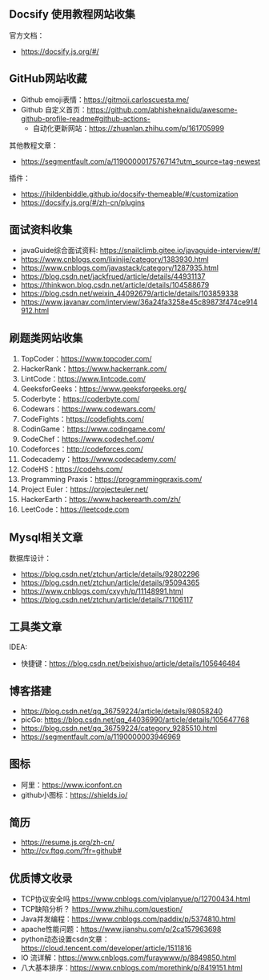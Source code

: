 ## Docsify 使用教程网站收集

官方文档：
- https://docsify.js.org/#/

## GitHub网站收藏

- Github emoji表情：https://gitmoji.carloscuesta.me/
- Github 自定义首页：https://github.com/abhisheknaiidu/awesome-github-profile-readme#github-actions-
   - 自动化更新网站：https://zhuanlan.zhihu.com/p/161705999

其他教程文章：
- https://segmentfault.com/a/1190000017576714?utm_source=tag-newest

插件：
- https://jhildenbiddle.github.io/docsify-themeable/#/customization
- https://docsify.js.org/#/zh-cn/plugins


## 面试资料收集


- javaGuide综合面试资料: https://snailclimb.gitee.io/javaguide-interview/#/
- https://www.cnblogs.com/lixinjie/category/1383930.html
- https://www.cnblogs.com/javastack/category/1287935.html
- https://blog.csdn.net/jackfrued/article/details/44931137
- https://thinkwon.blog.csdn.net/article/details/104588679
- https://blog.csdn.net/weixin_44092679/article/details/103859338
- https://www.javanav.com/interview/36a24fa3258e45c89873f474ce914912.html

## 刷题类网站收集

1. TopCoder：https://www.topcoder.com/
2. HackerRank：https://www.hackerrank.com/
3. LintCode：https://www.lintcode.com/
4. GeeksforGeeks：https://www.geeksforgeeks.org/
5. Coderbyte：https://coderbyte.com/
6. Codewars：https://www.codewars.com/
7. CodeFights：https://codefights.com/
8. CodinGame：https://www.codingame.com/
9. CodeChef：https://www.codechef.com/
10. Codeforces：http://codeforces.com/
11. Codecademy：https://www.codecademy.com/
12. CodeHS：https://codehs.com/
13. Programming Praxis：https://programmingpraxis.com/
14. Project Euler：https://projecteuler.net/
15. HackerEarth：https://www.hackerearth.com/zh/
16. LeetCode：https://leetcode.com


##  Mysql相关文章

数据库设计：

- https://blog.csdn.net/ztchun/article/details/92802296
- https://blog.csdn.net/ztchun/article/details/95094365
- https://www.cnblogs.com/cxyyh/p/11148991.html
- https://blog.csdn.net/ztchun/article/details/71106117



## 工具类文章

IDEA:
- 快捷键：https://blog.csdn.net/beixishuo/article/details/105646484

## 博客搭建

- https://blog.csdn.net/qq_36759224/article/details/98058240
- picGo: https://blog.csdn.net/qq_44036990/article/details/105647768
- https://blog.csdn.net/qq_36759224/category_9285510.html
- https://segmentfault.com/a/1190000003946969

## 图标

- 阿里：https://www.iconfont.cn
- github小图标：https://shields.io/

## 简历

- https://resume.js.org/zh-cn/
- http://cv.ftqq.com/?fr=github#

## 优质博文收录

- TCP协议安全吗 https://www.cnblogs.com/viplanyue/p/12700434.html
- TCP缺陷分析？ https://www.zhihu.com/question/
- Java并发编程：https://www.cnblogs.com/paddix/p/5374810.html
- apache性能问题：https://www.jianshu.com/p/2ca157963698
- python动态设置csdn文章：https://cloud.tencent.com/developer/article/1511816
- IO 流详解：https://www.cnblogs.com/furaywww/p/8849850.html
- 八大基本排序：https://www.cnblogs.com/morethink/p/8419151.html